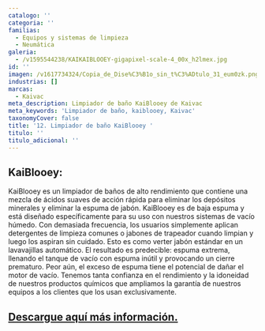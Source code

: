 ```yaml
---
catalogo: ''
categoria: ''
familias:
  - Equipos y sistemas de limpieza
  - Neumática
galeria:
  - /v1595544238/KAIKAIBLOOEY-gigapixel-scale-4_00x_h2lmex.jpg
id: ''
imagen: /v1617734324/Copia_de_Dise%C3%B1o_sin_t%C3%ADtulo_31_eum0zk.png
industrias: []
marcas:
  - Kaivac
meta_description: Limpiador de baño KaiBlooey de Kaivac
meta_keywords: 'Limpiador de baño, kaiblooey, Kaivac'
taxonomyCover: false
title: '12. Limpiador de baño KaiBlooey '
titulo: ''
titulo_adicional: ''
---
```




## **KaiBlooey:**

KaiBlooey es un limpiador de baños de alto rendimiento que contiene una mezcla de ácidos suaves de acción rápida para eliminar los depósitos minerales y eliminar la espuma de jabón. KaiBlooey es de baja espuma y está diseñado específicamente para su uso con nuestros sistemas de vacío húmedo. Con demasiada frecuencia, los usuarios simplemente aplican detergentes de limpieza comunes o jabones de trapeador cuando limpian y luego los aspiran sin cuidado. Esto es como verter jabón estándar en un lavavajillas automático. El resultado es predecible: espuma extrema, llenando el tanque de vacío con espuma inútil y provocando un cierre prematuro. Peor aún, el exceso de espuma tiene el potencial de dañar el motor de vacío. Tenemos tanta confianza en el rendimiento y la idoneidad de nuestros productos químicos que ampliamos la garantía de nuestros equipos a los clientes que los usan exclusivamente.

## [Descargue aquí más información.](https://synology01.novatec.cr:5001/d/f/560549783454922731)
